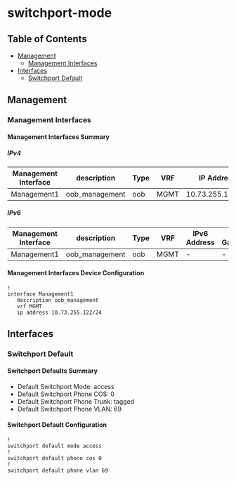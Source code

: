 # switchport-mode

## Table of Contents

- [Management](#management)
  - [Management Interfaces](#management-interfaces)
- [Interfaces](#interfaces)
  - [Switchport Default](#switchport-default)

## Management

### Management Interfaces

#### Management Interfaces Summary

##### IPv4

| Management Interface | description | Type | VRF | IP Address | Gateway |
| -------------------- | ----------- | ---- | --- | ---------- | ------- |
| Management1 | oob_management | oob | MGMT | 10.73.255.122/24 | 10.73.255.2 |

##### IPv6

| Management Interface | description | Type | VRF | IPv6 Address | IPv6 Gateway |
| -------------------- | ----------- | ---- | --- | ------------ | ------------ |
| Management1 | oob_management | oob | MGMT | - | - |

#### Management Interfaces Device Configuration

```eos
!
interface Management1
   description oob_management
   vrf MGMT
   ip address 10.73.255.122/24
```

## Interfaces

### Switchport Default

#### Switchport Defaults Summary

- Default Switchport Mode: access
- Default Switchport Phone COS: 0
- Default Switchport Phone Trunk: tagged
- Default Switchport Phone VLAN: 69

#### Switchport Default Configuration

```eos
!
switchport default mode access
!
switchport default phone cos 0
!
switchport default phone vlan 69
```
